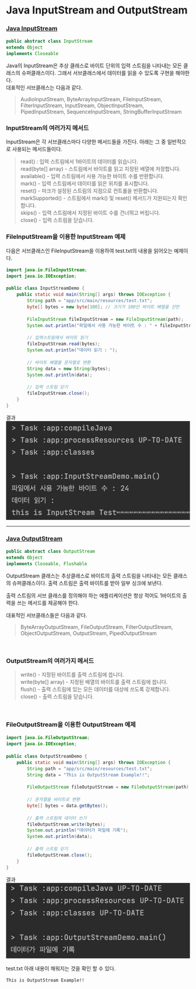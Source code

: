 # Java InputStream and OutputStream

### [Java InputStream](https://docs.oracle.com/javase/8/docs/api/java/io/InputStream.html)

```java
public abstract class InputStream
extends Object
implements Closeable
```

Java의 InputStream은 추상 클래스로 바이트 단위의 입력 스트림을 나타내는 모든 클래스의 슈퍼클래스이다. 그래서 서브클래스에서 데이터를 읽을 수 있도록 구현을 해야한다.<br>
대표적인 서브클래스는 다음과 같다.<br>
>AudioInputStream, ByteArrayInputStream, FileInputStream, FilterInputStream, InputStream, ObjectInputStream, PipedInputStream, SequenceInputStream, StringBufferInputStream

### InputStream의 여러가지 메서드

InputStream은 각 서브클래스마다 다양한 메서드들을 가진다. 아래는 그 중 일반적으로 사용되는 메서드들이다.

>read() : 입력 스트림에서 1바이트의 데이터를 읽습니다.<br>
read(byte[] array) - 스트림에서 바이트를 읽고 지정된 배열에 저장합니다.<br>
available() - 입력 스트림에서 사용 가능한 바이트 수를 반환합니다.<br>
mark() - 입력 스트림에서 데이터를 읽은 위치를 표시합니다.<br>
reset() - 마크가 설정된 스트림의 지점으로 컨트롤을 반환합니다.<br>
markSupported() - 스트림에서 mark() 및 reset() 메서드가 지원되는지 확인합니다.<br>
skips() - 입력 스트림에서 지정된 바이트 수를 건너뛰고 버립니다.<br>
close() - 입력 스트림을 닫습니다.

### FileInputStream을 이용한 InputStream 예제

다음은 서브클래스인 FileInputStream을 이용하여 test.txt의 내용을 읽어오는 예제이다. 

```java
import java.io.FileInputStream;
import java.io.IOException;

public class InputStreamDemo {
    public static void main(String[] args) throws IOException {
        String path = "app/src/main/resources/test.txt";
        byte[] bytes = new byte[100]; // 크기가 100인 바이트 배열을 선언

        FileInputStream fileInputStream = new FileInputStream(path);
        System.out.println("파일에서 사용 가능한 바이트 수 : " + fileInputStream.available());

        // 입력스트림에서 바이트 읽기
        fileInputStream.read(bytes);
        System.out.println("데이터 읽기 : ");

        // 바이트 배열을 문자열로 변환
        String data = new String(bytes);
        System.out.println(data);

        // 입력 스트림 닫기
        fileInputStream.close();
    }
}
```
결과<br>
![result](/study/1.%20HTTP/image/InputStreamResult.jpg)

--- 

### [Java OutputStream](https://docs.oracle.com/javase/7/docs/api/java/io/OutputStream.html)

```java
public abstract class OutputStream
extends Object
implements Closeable, Flushable
```

OutputStream 클래스는 추상클래스로 바이트의 출력 스트림을 나타내는 모든 클래스의 슈퍼클래스이다. 출력 스트림은 출력 바이트를 받아 일부 싱크에 보낸다.<br>

출력 스트림의 서브 클래스를 정의해야 하는 애플리케이션은 항상 적어도 1바이트의 출력을 쓰는 메서드를 제공해야 한다.<br>

대표적인 서브클래스들은 다음과 같다.
> ByteArrayOutputStream, FileOutputStream, FilterOutputStream, ObjectOutputStream, OutputStream, PipedOutputStream

<br>

### OutputStream의 여러가지 메서드
>write() - 지정된 바이트를 출력 스트림에 씁니다.<br>
write(byte[] array) - 지정된 배열의 바이트를 출력 스트림에 씁니다.<br>
flush() - 출력 스트림에 있는 모든 데이터를 대상에 쓰도록 강제합니다.<br>
close() - 출력 스트림을 닫습니다.

<br>

### FileOutputStream을 이용한 OutputStream 예제
```java
import java.io.FileOutputStream;
import java.io.IOException;

public class OutputStreamDemo {
    public static void main(String[] args) throws IOException {
        String path = "app/src/main/resources/test.txt";
        String data = "This is OutputStream Example!!";

        FileOutputStream fileOutputStream = new FileOutputStream(path);

        // 문자열을 바이트로 변환
        byte[] bytes = data.getBytes();

        // 출력 스트림에 데이터 쓰기
        fileOutputStream.write(bytes);
        System.out.println("데이터가 파일에 기록");
        System.out.println(data);

        // 출력 스트림 닫기
        fileOutputStream.close();
    }
}
```

결과
<br>
![result](/study/1.%20HTTP/image/OutputStreamResult.jpg)

test.txt 아래 내용이 채워지는 것을 확인 할 수 있다.
```
This is OutputStream Example!!
```